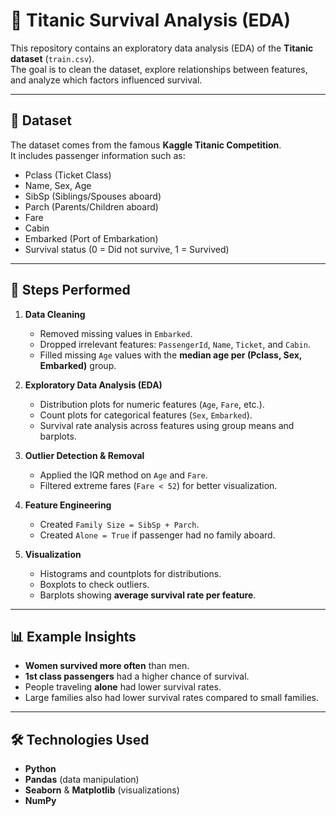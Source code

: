 
# 🚢 Titanic Survival Analysis (EDA)

This repository contains an exploratory data analysis (EDA) of the **Titanic dataset** (`train.csv`).  
The goal is to clean the dataset, explore relationships between features, and analyze which factors influenced survival.

---

## 📂 Dataset
The dataset comes from the famous **Kaggle Titanic Competition**.  
It includes passenger information such as:
- Pclass (Ticket Class)
- Name, Sex, Age
- SibSp (Siblings/Spouses aboard)
- Parch (Parents/Children aboard)
- Fare
- Cabin
- Embarked (Port of Embarkation)
- Survival status (0 = Did not survive, 1 = Survived)

---

## 🔧 Steps Performed
1. **Data Cleaning**
   - Removed missing values in `Embarked`.
   - Dropped irrelevant features: `PassengerId`, `Name`, `Ticket`, and `Cabin`.
   - Filled missing `Age` values with the **median age per (Pclass, Sex, Embarked)** group.

2. **Exploratory Data Analysis (EDA)**
   - Distribution plots for numeric features (`Age`, `Fare`, etc.).
   - Count plots for categorical features (`Sex`, `Embarked`).
   - Survival rate analysis across features using group means and barplots.

3. **Outlier Detection & Removal**
   - Applied the IQR method on `Age` and `Fare`.
   - Filtered extreme fares (`Fare < 52`) for better visualization.

4. **Feature Engineering**
   - Created `Family Size = SibSp + Parch`.
   - Created `Alone = True` if passenger had no family aboard.

5. **Visualization**
   - Histograms and countplots for distributions.
   - Boxplots to check outliers.
   - Barplots showing **average survival rate per feature**.

---

## 📊 Example Insights
- **Women survived more often** than men.
- **1st class passengers** had a higher chance of survival.
- People traveling **alone** had lower survival rates.
- Large families also had lower survival rates compared to small families.

---

## 🛠️ Technologies Used
- **Python**  
- **Pandas** (data manipulation)  
- **Seaborn** & **Matplotlib** (visualizations)  
- **NumPy**  


